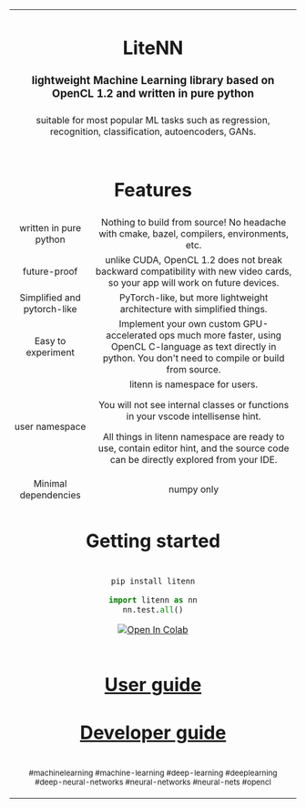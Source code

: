 <table align="center" border="0">

<tr><td colspan=2 align="center">

# LiteNN

### lightweight Machine Learning library based on OpenCL 1.2 and written in pure python


</td></tr>
<tr><td colspan=2 align="center">
suitable for most popular ML tasks such as regression, recognition, classification, autoencoders, GANs.
</td></tr>
<tr><td colspan=2 align="center">

<p align="center">
</p>

</td></tr>

<tr><td colspan=2 align="center">

# Features

</td></tr>

<tr><td align="center">
written in pure python
</td><td align="center">
Nothing to build from source! No headache with cmake, bazel, compilers, environments, etc.
</td></tr>

<tr><td align="center">
future-proof
</td><td align="center">
unlike CUDA, OpenCL 1.2 does not break backward compatibility with new video cards, so your app will work on future devices.
</td></tr>

<tr><td align="center">
Simplified and pytorch-like
</td><td align="center">
PyTorch-like, but more lightweight architecture with simplified things.
</td></tr>

<tr><td align="center">
Easy to experiment
</td><td align="center">
Implement your own custom GPU-accelerated ops much more faster, using OpenCL C-language as text directly in python. You don't need to compile or build from source.
</td></tr>

<tr><td align="center">
user namespace
</td><td align="center">
litenn is namespace for users. 

You will not see internal classes or functions in your vscode intellisense hint.

All things in litenn namespace are ready to use, contain editor hint, and the source code can be directly explored from your IDE.
</td>
</tr>

<tr><td align="center">
Minimal dependencies
</td><td align="center">
numpy only
</td></tr>

<tr><td colspan=3 align="center">

# Getting started

</td></tr>

<tr>

<td colspan=2 align="center">

```python
pip install litenn

import litenn as nn
nn.test.all()
```

[![Open In Colab](https://colab.research.google.com/assets/colab-badge.svg)](https://colab.research.google.com/github/iperov/litenn/blob/master/doc_github/ipynb/litenn_test_all.ipynb)


</td></tr>

<tr><td colspan=2 align="center">

# [User guide](doc_github/user_guide/user_guide.md)

# [Developer guide](doc_github/dev_guide/dev_guide.md)

</td></tr>

<tr><td colspan=2 align="center">

<sub>#machinelearning #machine-learning #deep-learning #deeplearning #deep-neural-networks #neural-networks #neural-nets #opencl</sub>

</td></tr>
</table>

